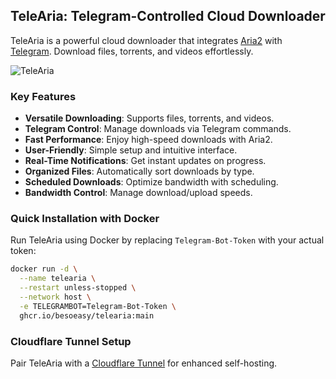 ## TeleAria: Telegram-Controlled Cloud Downloader

TeleAria is a powerful cloud downloader that integrates [Aria2](https://aria2.github.io/) with [Telegram](https://telegram.org/). Download files, torrents, and videos effortlessly.

![TeleAria](https://github.com/user-attachments/assets/8f1165c5-f880-4efb-96aa-af9cfb8a4a49)

### Key Features

- **Versatile Downloading**: Supports files, torrents, and videos.
- **Telegram Control**: Manage downloads via Telegram commands.
- **Fast Performance**: Enjoy high-speed downloads with Aria2.
- **User-Friendly**: Simple setup and intuitive interface.
- **Real-Time Notifications**: Get instant updates on progress.
- **Organized Files**: Automatically sort downloads by type.
- **Scheduled Downloads**: Optimize bandwidth with scheduling.
- **Bandwidth Control**: Manage download/upload speeds.

### Quick Installation with Docker

Run TeleAria using Docker by replacing `Telegram-Bot-Token` with your actual token:

```bash
docker run -d \
  --name telearia \
  --restart unless-stopped \
  --network host \
  -e TELEGRAMBOT=Telegram-Bot-Token \
  ghcr.io/besoeasy/telearia:main
```

### Cloudflare Tunnel Setup

Pair TeleAria with a [Cloudflare Tunnel](https://developers.cloudflare.com/cloudflare-one/connections/connect-apps/) for enhanced self-hosting.
